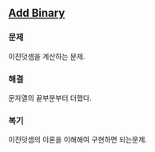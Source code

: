 ## [Add Binary](https://leetcode.com/problems/add-binary/?envType=problem-list-v2&envId=rab78cw1)

### 문제
이진덧셈을 계산하는 문제.

### 해결
문자열의 끝부분부터 더했다.

### 복기
이진덧셈의 이론을 이해해여 구현하면 되는문제.
